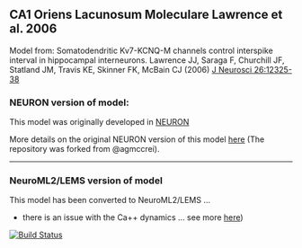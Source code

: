 ## CA1 Oriens Lacunosum Moleculare Lawrence et al. 2006

Model from: Somatodendritic Kv7-KCNQ-M channels control interspike interval in hippocampal interneurons. Lawrence JJ, Saraga F, Churchill JF, Statland JM, Travis KE, Skinner FK, McBain CJ (2006) [J Neurosci 26:12325-38](http://www.jneurosci.org/content/26/47/12325.long)

### NEURON version of model:

This model was originally developed in [NEURON](https://www.neuron.yale.edu/neuron/)

More details on the original NEURON version of this model [here](Lawrence2006-CA1-OLM) (The repository was forked from @agmccrei).

-------------------------------------------------------------------------------------------------------------------------------

### NeuroML2/LEMS version of model

This model has been converted to NeuroML2/LEMS ...
- there is an issue with the Ca++ dynamics ... see more [here](https://github.com/andrisecker/Lawrence2006-CA1-OLM/tree/master/NeuroML2/test_Capool))

[![Build Status](https://travis-ci.org/andrisecker/Lawrence2006-CA1-OLM.svg?branch=master)](https://travis-ci.org/andrisecker/Lawrence2006-CA1-OLM)

